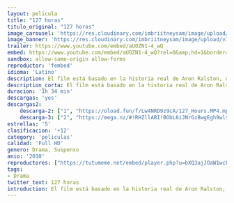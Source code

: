 ```yaml
---
layout: pelicula
title: "127 horas"
titulo_original: "127 horas"
image_carousel: 'https://res.cloudinary.com/imbriitneysam/image/upload/v1545352364/127-horas-poster-min.jpg'
image_banner: 'https://res.cloudinary.com/imbriitneysam/image/upload/v1545352365/127-banner-min.jpg'
trailer: https://www.youtube.com/embed/aUOZN1-4_wQ
embed: https://www.youtube.com/embed/aUOZN1-4_wQ?rel=0&amp;hd=1&border=0&wmode=opaque&enablejsapi=1&modestbranding=1&controls=1&showinfo=1
sandbox: allow-same-origin allow-forms
reproductor: 'fembed'
idioma: 'Latino'
description: El film está basado en la historia real de Aron Ralston, un escalador estadounidense que al realizar una excursión al parque nacional Robbers Roost, Utah, tras un trágico accidente queda atrapado bajo las rocas durante más de 5 días, haciendo uso de su cámara documenta sus intentos por escapar de la terrible situación y las medidas que debe tomar para su supervivencia.
description_corta: El film está basado en la historia real de Aron Ralston, un escalador estadounidense que al realizar una excursión al parque nacional Robbers Roost, Utah, tras un trágico accidente queda atrapado bajo las rocas durante más de...
duracion: '1h 34 min'
descargas: 'yes'
descargas2:
    descarga-2: ["1", "https://oload.fun/f/Lw4NRD9z9cA/127_Hours.MP4.mp4", "https://www.google.com/s2/favicons?domain=www.rapidvideo.com","RapidVideo","https://res.cloudinary.com/imbriitneysam/image/upload/v1541473684/mexico.png", "Latino", "Full HD"]
    descarga-3: ["2", "https://mega.nz/#!RHZllABI!BObL6iJNrGzBwgEgh9wlsbI5NeYLwQuj8qhlF8qZuwg", "https://www.google.com/s2/favicons?domain=mega.nz","Mega","https://res.cloudinary.com/imbriitneysam/image/upload/v1541473684/mexico.png", "Latino", "Full HD"]
estrellas: '5'
clasificacion: '+12'
category: 'peliculas'
calidad: 'Full HD'
genero: Drama, Suspenso
anio: '2010'
reproductores: ["https://tutumeme.net/embed/player.php?u=bXQ3ajJOaW1wcFRGcEs2VW5XRGExTlRPMytmUnc3bHVwcWhoenVIUjI5SHF5TlNwc0taaG1jN2gwZHZSNTlIRHVhV2tZWitkNUtDVDNOL1ZvYW1rYjJSa25hS2I"]
tags:
- Drama
twitter_text: 127 horas
introduction: El film está basado en la historia real de Aron Ralston, un escalador estadounidense que al realizar una excursión al parque nacional Robbers Roost, Utah, tras un trágico accidente queda atrapado bajo las rocas durante más de
---
```



 








